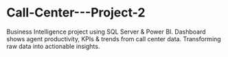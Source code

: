 # Call-Center---Project-2
Business Intelligence project using SQL Server &amp; Power BI. Dashboard shows agent productivity, KPIs &amp; trends from call center data. Transforming raw data into actionable insights. 
